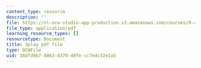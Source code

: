 ```yaml
---
content_type: resource
description: ''
file: https://ol-ocw-studio-app-production.s3.amazonaws.com/courses/9-40-introduction-to-neural-computation-spring-2018/38dfd9b78863d37940fecc7edc32e1a5_EpPtCLkCGOk.pdf
file_type: application/pdf
learning_resource_types: []
resourcetype: Document
title: 3play pdf file
type: OCWFile
uid: 38dfd9b7-8863-d379-40fe-cc7edc32e1a5
---
```


